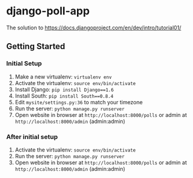 django-poll-app
===============

The solution to https://docs.djangoproject.com/en/dev/intro/tutorial01/

Getting Started
---------------

### Initial Setup ###
1. Make a new virtualenv: ``virtualenv env``
2. Activate the virtualenv: ``source env/bin/activate``
3. Install Django: ``pip install Django==1.6``
4. Install South: ``pip install South==0.8.4``
5. Edit ``mysite/settings.py:36`` to match your timezone
6. Run the server: ``python manage.py runserver``
7. Open website in browser at ``http://localhost:8000/polls`` or admin at ``http://localhost:8000/admin`` (admin:admin)

### After initial setup ###
1. Activate the virtualenv: ``source env/bin/activate``
2. Run the server: ``python manage.py runserver``
3. Open website in browser at ``http://localhost:8000/polls`` or admin at ``http://localhost:8000/admin`` (admin:admin)
